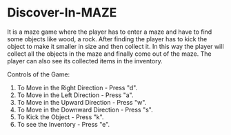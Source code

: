 # Discover-In-MAZE
It is a maze game where the player has to enter a maze and have to find some objects like wood, a rock. After finding the player has to kick the object to make it smaller in size and then 
collect it. In this way the player will collect all the objects in the maze and finally come out of the maze. The player can also see its collected items in the inventory.

Controls of the Game:

1. To Move in the Right Direction - Press "d".
2. To Move in the Left Direction - Press "a".
3. To Move in the Upward Direction - Press "w".
4. To Move in the Downward Direction - Press "s".
5. To Kick the Object - Press "k".
6. To see the Inventory - Press "e".
